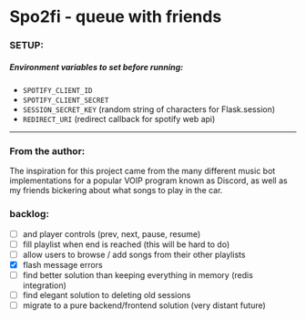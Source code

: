 # Spo2fi - queue with friends
### SETUP:
##### Environment variables to set before running:
- `SPOTIFY_CLIENT_ID`
- `SPOTIFY_CLIENT_SECRET`
- `SESSION_SECRET_KEY` (random string of characters for Flask.session)
- `REDIRECT_URI` (redirect callback for spotify web api)

---

### From the author:
The inspiration for this project came from the many different music bot implementations for a popular VOIP program known as Discord, as well as my friends bickering about what songs to play in the car. 

### backlog:
- [ ] and player controls (prev, next, pause, resume)
- [ ] fill playlist when end is reached (this will be hard to do)
- [ ] allow users to browse / add songs from their other playlists
- [x] flash message errors
- [ ] find better solution than keeping everything in memory (redis integration)
- [ ] find elegant solution to deleting old sessions
- [ ] migrate to a pure backend/frontend solution (very distant future)